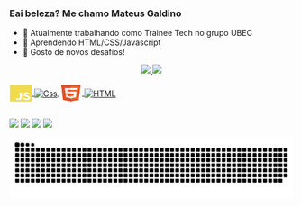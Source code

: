 ### Eai beleza? Me chamo Mateus Galdino

- 🔭 Atualmente trabalhando como Trainee Tech no grupo UBEC
- 🌱 Aprendendo HTML/CSS/Javascript
- 🎉 Gosto de novos desafios!

<div align="center">
  <a href="https://github.com/vyctordepaulo">
  <img height="150em" src="https://github-readme-stats.vercel.app/api?username=galdinomateus&show_icons=true&theme=dark&include_all_commits=true&count_private=true"/>
  <img height="150em" src="https://github-readme-stats.vercel.app/api/top-langs/?username=galdinomateus&layout=compact&langs_count=7&theme=dark"/>
</div>
  
  <div style="display: inline_block"><br>
  <img align="center" alt="Js" height="30" width="40" src="https://raw.githubusercontent.com/devicons/devicon/master/icons/javascript/javascript-plain.svg">
  <img align="center" alt="Css" height="30" width="40" src="https://cdn.jsdelivr.net/gh/devicons/devicon/icons/css3/css3-original-wordmark.svg" />
  <img align="center" alt="HTML" height="30" width="40" src="https://raw.githubusercontent.com/devicons/devicon/master/icons/html5/html5-original.svg">
  <img align="center" alt="HTML" height="30" width="40" <img src="https://cdn.jsdelivr.net/gh/devicons/devicon/icons/nodejs/nodejs-original.svg" />

</div>
  
  ##
  
  <div> 
  <a href="https://www.instagram.com/tor_vh/" target="_blank"><img src="https://img.shields.io/badge/-Instagram-%23E4405F?style=for-the-badge&logo=instagram&logoColor=white" target="_blank"></a>
 	<a href="https://www.twitch.tv/tor_vh" target="_blank"><img src="https://img.shields.io/badge/Twitch-9146FF?style=for-the-badge&logo=twitch&logoColor=white" target="_blank"></a>
  <a href = "mailto:vyctordepaulo@gmail.com"><img src="https://img.shields.io/badge/-Gmail-%23333?style=for-the-badge&logo=gmail&logoColor=white" target="_blank"></a>
  <a href="https://www.linkedin.com/in/vyctordepaulo/" target="_blank"><img src="https://img.shields.io/badge/-LinkedIn-%230077B5?style=for-the-badge&logo=linkedin&logoColor=white" target="_blank"></a> 
    </div>
    
  ![Snake animation](https://github.com/vyctordepaulo/vyctordepaulo/blob/output/github-contribution-grid-snake.svg)
 
